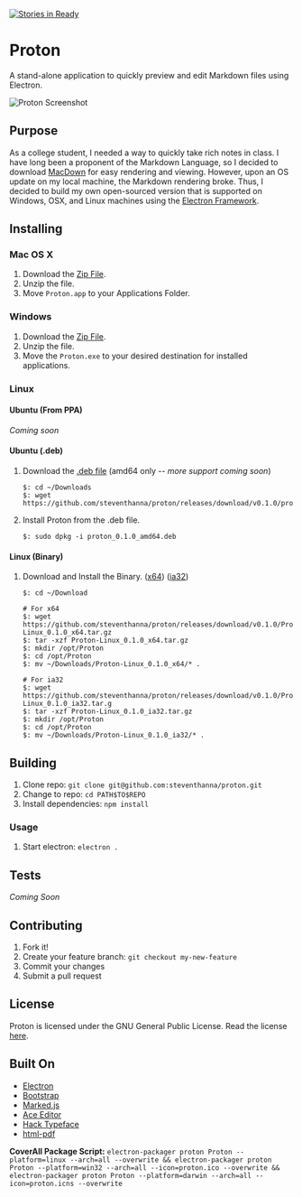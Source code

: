 [![Stories in Ready](https://badge.waffle.io/steventhanna/proton.png?label=ready&title=Ready)](https://waffle.io/steventhanna/proton)
# Proton
A stand-alone application to quickly preview and edit Markdown files using Electron.

![Proton Screenshot](http://steventhanna.github.io/proton/proton-image.png)

## Purpose
As a college student, I needed a way to quickly take rich notes in class.  I have long been a proponent of the Markdown Language, so I decided to download [MacDown](http://macdown.uranusjr.com/) for easy rendering and viewing.  However, upon an OS update on my local machine, the Markdown rendering broke.  Thus, I decided to build my own open-sourced version that is supported on Windows, OSX, and Linux machines using the [Electron Framework](https://github.com/atom/electron).

## Installing
### Mac OS X
1. Download the [Zip File](https://github.com/steventhanna/proton/releases/download/v0.1.0/Proton-OSX.zip).
2. Unzip the file.
3. Move `Proton.app` to your Applications Folder.

### Windows
1. Download the [Zip File](https://github.com/steventhanna/proton/releases/download/v0.1.0/Proton-Windows.zip).
2. Unzip the file.
3. Move the `Proton.exe` to your desired destination for installed applications.

### Linux
#### Ubuntu (From PPA)
_Coming soon_

#### Ubuntu (.deb)
1. Download the [.deb file](https://github.com/steventhanna/proton/releases/download/v0.1.0/proton_0.1.0_amd64.deb) (amd64 only -- _more support coming soon_)
    ```
    $: cd ~/Downloads
    $: wget https://github.com/steventhanna/proton/releases/download/v0.1.0/proton_0.1.0_amd64.deb
    ```
2. Install Proton from the .deb file.
    ```
    $: sudo dpkg -i proton_0.1.0_amd64.deb
    ```

#### Linux (Binary)
1. Download and Install the Binary. ([x64](https://github.com/steventhanna/proton/releases/download/v0.1.0/Proton-Linux_0.1.0_x64.tar.gz)) ([ia32](https://github.com/steventhanna/proton/releases/download/v0.1.0/Proton-Linux_0.1.0_ia32.tar.gz))
    ```
    $: cd ~/Download

    # For x64
    $: wget https://github.com/steventhanna/proton/releases/download/v0.1.0/Proton-Linux_0.1.0_x64.tar.gz
    $: tar -xzf Proton-Linux_0.1.0_x64.tar.gz
    $: mkdir /opt/Proton
    $: cd /opt/Proton
    $: mv ~/Downloads/Proton-Linux_0.1.0_x64/* .

    # For ia32
    $: wget https://github.com/steventhanna/proton/releases/download/v0.1.0/Proton-Linux_0.1.0_ia32.tar.g
    $: tar -xzf Proton-Linux_0.1.0_ia32.tar.gz
    $: mkdir /opt/Proton
    $: cd /opt/Proton
    $: mv ~/Downloads/Proton-Linux_0.1.0_ia32/* .
    ```

## Building
1. Clone repo: `git clone git@github.com:steventhanna/proton.git`
2. Change to repo: `cd PATH$TO$REPO`
3. Install dependencies: `npm install`

### Usage
1. Start electron: `electron .`

## Tests
_Coming Soon_

## Contributing
1. Fork it!
2. Create your feature branch: `git checkout my-new-feature`
3. Commit your changes
4. Submit a pull request

## License
Proton is licensed under the GNU General Public License.  Read the license [here](https://github.com/steventhanna/proton/blob/master/license).

## Built On
- [Electron](https://github.com/atom/electron)
- [Bootstrap](http://getbootstrap.com)
- [Marked.js](https://github.com/chjj/marked)
- [Ace Editor](http://ace.c9.io/#nav=about)
- [Hack Typeface](https://github.com/chrissimpkins/Hack)
- [html-pdf](https://github.com/marcbachmann/node-html-pdf)

**CoverAll Package Script:** `electron-packager proton Proton --platform=linux --arch=all --overwrite && electron-packager proton Proton --platform=win32 --arch=all --icon=proton.ico --overwrite && electron-packager proton Proton --platform=darwin --arch=all --icon=proton.icns --overwrite`
